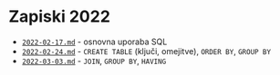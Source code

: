 # Zapiski 2022

* [`2022-02-17.md`](2022-02-17.md) - osnovna uporaba SQL
* [`2022-02-24.md`](2022-02-24.md) - `CREATE TABLE` (ključi, omejitve), `ORDER BY`, `GROUP BY`
* [`2022-03-03.md`](2022-03-03.md) - `JOIN`, `GROUP BY`, `HAVING`
